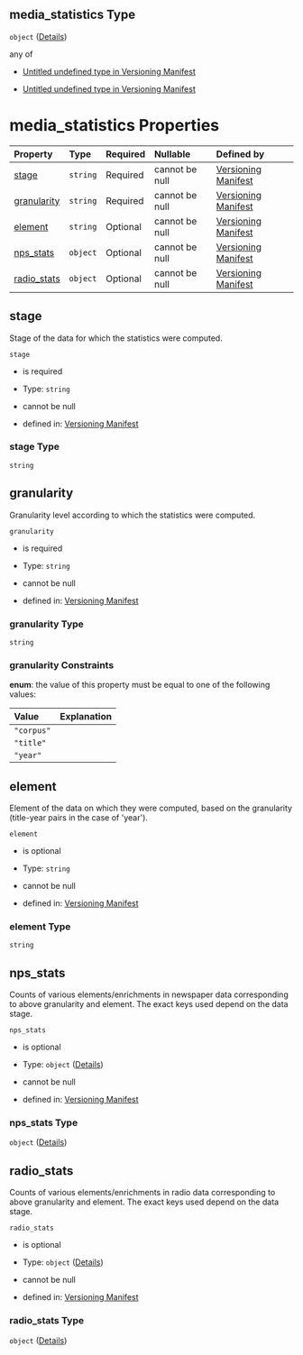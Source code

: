 ## media\_statistics Type

`object` ([Details](manifest-definitions-media_statistics.md))

any of

*   [Untitled undefined type in Versioning Manifest](manifest-definitions-media_statistics-anyof-0.md "check type definition")

*   [Untitled undefined type in Versioning Manifest](manifest-definitions-media_statistics-anyof-1.md "check type definition")

# media\_statistics Properties

| Property                     | Type     | Required | Nullable       | Defined by                                                                                                                                                                                                                     |
| :--------------------------- | :------- | :------- | :------------- | :----------------------------------------------------------------------------------------------------------------------------------------------------------------------------------------------------------------------------- |
| [stage](#stage)              | `string` | Required | cannot be null | [Versioning Manifest](manifest-definitions-media_statistics-properties-stage.md "https://impresso.github.io/impresso-schemas/json/versioning/manifest.schema.json#/definitions/media_statistics/properties/stage")             |
| [granularity](#granularity)  | `string` | Required | cannot be null | [Versioning Manifest](manifest-definitions-media_statistics-properties-granularity.md "https://impresso.github.io/impresso-schemas/json/versioning/manifest.schema.json#/definitions/media_statistics/properties/granularity") |
| [element](#element)          | `string` | Optional | cannot be null | [Versioning Manifest](manifest-definitions-media_statistics-properties-element.md "https://impresso.github.io/impresso-schemas/json/versioning/manifest.schema.json#/definitions/media_statistics/properties/element")         |
| [nps\_stats](#nps_stats)     | `object` | Optional | cannot be null | [Versioning Manifest](manifest-definitions-media_statistics-properties-nps_stats.md "https://impresso.github.io/impresso-schemas/json/versioning/manifest.schema.json#/definitions/media_statistics/properties/nps_stats")     |
| [radio\_stats](#radio_stats) | `object` | Optional | cannot be null | [Versioning Manifest](manifest-definitions-media_statistics-properties-radio_stats.md "https://impresso.github.io/impresso-schemas/json/versioning/manifest.schema.json#/definitions/media_statistics/properties/radio_stats") |

## stage

Stage of the data for which the statistics were computed.

`stage`

*   is required

*   Type: `string`

*   cannot be null

*   defined in: [Versioning Manifest](manifest-definitions-media_statistics-properties-stage.md "https://impresso.github.io/impresso-schemas/json/versioning/manifest.schema.json#/definitions/media_statistics/properties/stage")

### stage Type

`string`

## granularity

Granularity level according to which the statistics were computed.

`granularity`

*   is required

*   Type: `string`

*   cannot be null

*   defined in: [Versioning Manifest](manifest-definitions-media_statistics-properties-granularity.md "https://impresso.github.io/impresso-schemas/json/versioning/manifest.schema.json#/definitions/media_statistics/properties/granularity")

### granularity Type

`string`

### granularity Constraints

**enum**: the value of this property must be equal to one of the following values:

| Value      | Explanation |
| :--------- | :---------- |
| `"corpus"` |             |
| `"title"`  |             |
| `"year"`   |             |

## element

Element of the data on which they were computed, based on the granularity (title-year pairs in the case of 'year').

`element`

*   is optional

*   Type: `string`

*   cannot be null

*   defined in: [Versioning Manifest](manifest-definitions-media_statistics-properties-element.md "https://impresso.github.io/impresso-schemas/json/versioning/manifest.schema.json#/definitions/media_statistics/properties/element")

### element Type

`string`

## nps\_stats

Counts of various elements/enrichments in newspaper data corresponding to above granularity and element. The exact keys used depend on the data stage.

`nps_stats`

*   is optional

*   Type: `object` ([Details](manifest-definitions-media_statistics-properties-nps_stats.md))

*   cannot be null

*   defined in: [Versioning Manifest](manifest-definitions-media_statistics-properties-nps_stats.md "https://impresso.github.io/impresso-schemas/json/versioning/manifest.schema.json#/definitions/media_statistics/properties/nps_stats")

### nps\_stats Type

`object` ([Details](manifest-definitions-media_statistics-properties-nps_stats.md))

## radio\_stats

Counts of various elements/enrichments in radio data corresponding to above granularity and element. The exact keys used depend on the data stage.

`radio_stats`

*   is optional

*   Type: `object` ([Details](manifest-definitions-media_statistics-properties-radio_stats.md))

*   cannot be null

*   defined in: [Versioning Manifest](manifest-definitions-media_statistics-properties-radio_stats.md "https://impresso.github.io/impresso-schemas/json/versioning/manifest.schema.json#/definitions/media_statistics/properties/radio_stats")

### radio\_stats Type

`object` ([Details](manifest-definitions-media_statistics-properties-radio_stats.md))
